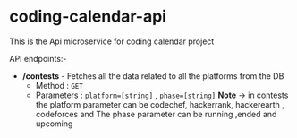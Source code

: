 # coding-calendar-api
This is the Api microservice for coding calendar project

API endpoints:-
+  **/contests** - Fetches all the data related to all the platforms from the DB
    - Method : `GET`
    - Parameters : `platform=[string]` , `phase=[string]`
**Note** -> in contests the platform parameter can be codechef, hackerrank, hackerearth , codeforces and The phase parameter can be running ,ended and upcoming
